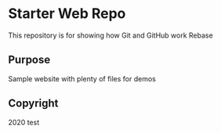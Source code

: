 # Starter Web Repo

This repository is for showing how Git and GitHub work
Rebase

## Purpose

Sample website with plenty of files for demos

## Copyright

2020 test